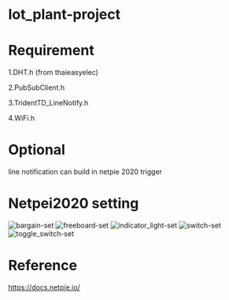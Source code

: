# Iot_plant-project
# Requirement
1.DHT.h (from thaieasyelec)

2.PubSubClient.h 

3.TridentTD_LineNotify.h 

4.WiFi.h
# Optional 
  line notification can build in netpie 2020 trigger
# Netpei2020 setting
![bargain-set](https://user-images.githubusercontent.com/73213619/96829732-6775f180-1464-11eb-9bdc-93ff539b1eb0.PNG)
![freeboard-set](https://user-images.githubusercontent.com/73213619/96829801-86748380-1464-11eb-99e7-dd9f23d7f0eb.PNG)
![indicator_light-set](https://user-images.githubusercontent.com/73213619/96829873-a146f800-1464-11eb-8a6f-9371e73c4f6e.PNG)
![switch-set](https://user-images.githubusercontent.com/73213619/96829913-b15ed780-1464-11eb-8ab6-f27cdde51035.PNG)
![toggle_switch-set](https://user-images.githubusercontent.com/73213619/96829916-b3289b00-1464-11eb-9601-5f966e5817e3.PNG)

# Reference
https://docs.netpie.io/
